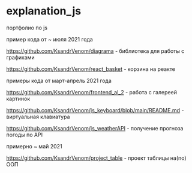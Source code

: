 # explanation_js
 портфолио по js

пример кода от ~ июля 2021 года

https://github.com/KsandrVenom/diagrama - библиотека для работы с графиками

https://github.com/KsandrVenom/react_basket - корзина на реакте
 
примеры кода от март-апрель 2021 года

https://github.com/KsandrVenom/frontend_al_2 - работа с галереей картинок

https://github.com/KsandrVenom/js_keyboard/blob/main/README.md - виртуальная клавиатура

https://github.com/KsandrVenom/js_weatherAPI - получение прогноза погоды по API

примерно ~ май 2021


https://github.com/KsandrVenom/project_table - проект таблицы на(по) ООП
